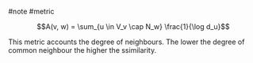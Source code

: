 #note #metric 

$$A(v, w) = \sum_{u \in V_v \cap N_w} \frac{1}{\log d_u}$$

This metric accounts the degree of neighbours. The lower the degree of common neighbour the higher the ssimilarity.